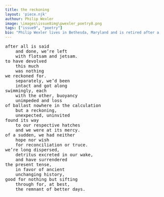 ```yaml
---
title: the reckoning
layout: 'piece.njk'
authour: Philip Wexler
image: \images\issue8img\pwexler_poetry8.png
tags: ["issue9", "poetry"]
bio: "Philip Wexler lives in Bethesda, Maryland and is retired after a long career at the U.S. National Library of Medicine. Some 200 of his poems have appeared in magazines. His poetry books include <i>The Sad Parade</i> (prose poems), and <i>The Burning Moustache</i>, both published by Adelaide Books, <i>The Lesser Light</i> by Finishing Line Press, <i>With Something Like Hope</i> (Silver Bow Publishing) and <i>I Would be the Purple</i> (Kelsay Books), the latter 3 all published in 2022. He also organizes and hosts <i>Words out Loud</i>, a monthly spoken word series convened in-person at the Friends of the Library of Montgomery County (FOLMC) bookstore in Rockville, Maryland and remotely via Zoom."
---
```

<pre>
after all is said
	and done, we’re left
	with flotsam and jetsam.
to have devolved
	this much
	was nothing
we reckoned for.
	separately, we’d been 
	intact and got along
swimmingly, each
	with the other, buoyancy
	unimpeded and loss 
of ballast nowhere in the calculation
	but a reckoning,
	unexpected, uninvited
found its way
	to our respective hatches
	and we were at its mercy.
of a sudden, we had neither
	hope nor wish
	for reconciliation or truce.
we’re long dispersed,
	detritus excreted in our wake,
	and have surrendered
the present tense,
	in favor of ancient
	unchanging history,
good for nothing but sifting
	through for, at best,
	the remnant of better days.

    
</pre>